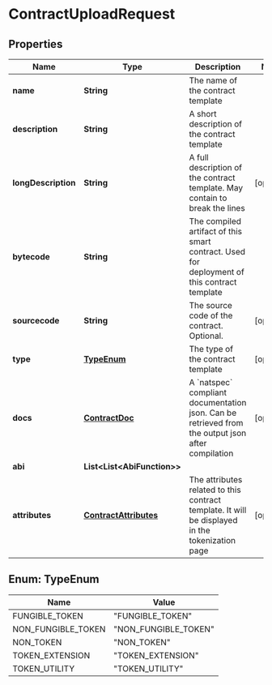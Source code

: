 

# ContractUploadRequest


## Properties

| Name | Type | Description | Notes |
|------------ | ------------- | ------------- | -------------|
|**name** | **String** | The name of the contract template |  |
|**description** | **String** | A short description of the contract template |  |
|**longDescription** | **String** | A full description of the contract template. May contain   to break the lines |  [optional] |
|**bytecode** | **String** | The compiled artifact of this smart contract. Used for deployment of this contract template |  |
|**sourcecode** | **String** | The source code of the contract. Optional. |  [optional] |
|**type** | [**TypeEnum**](#TypeEnum) | The type of the contract template |  [optional] |
|**docs** | [**ContractDoc**](ContractDoc.md) | A &#x60;natspec&#x60; compliant documentation json. Can be retrieved from the output json after compilation |  [optional] |
|**abi** | **List&lt;List&lt;AbiFunction&gt;&gt;** |  |  |
|**attributes** | [**ContractAttributes**](ContractAttributes.md) | The attributes related to this contract template. It will be displayed in the tokenization page |  [optional] |



## Enum: TypeEnum

| Name | Value |
|---- | -----|
| FUNGIBLE_TOKEN | &quot;FUNGIBLE_TOKEN&quot; |
| NON_FUNGIBLE_TOKEN | &quot;NON_FUNGIBLE_TOKEN&quot; |
| NON_TOKEN | &quot;NON_TOKEN&quot; |
| TOKEN_EXTENSION | &quot;TOKEN_EXTENSION&quot; |
| TOKEN_UTILITY | &quot;TOKEN_UTILITY&quot; |



